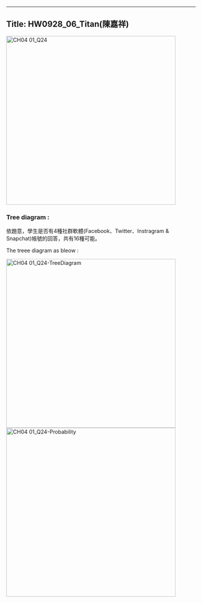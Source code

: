  ---
Title: HW0928_06_Titan(陳嘉祥)
 ---
 <img width="450" alt="CH04 01_Q24" src="https://github.com/user-attachments/assets/f790082d-55a6-48e6-9c49-0f8f066e15e0">

### Tree diagram :  
依題意，學生是否有4種社群軟體(Facebook、Twitter、Instragram & Snapchat)帳號的回答，共有16種可能。

The treee diagram as bleow : 

<img width="450" alt="CH04 01_Q24-TreeDiagram" src="https://github.com/user-attachments/assets/8c17a5b8-b9bc-45d1-896f-4e15b3d16f9b">


<img width="450" alt="CH04 01_Q24-Probability" src="https://github.com/user-attachments/assets/a48e720b-3e02-4c78-add5-0c5f90c405e3">
